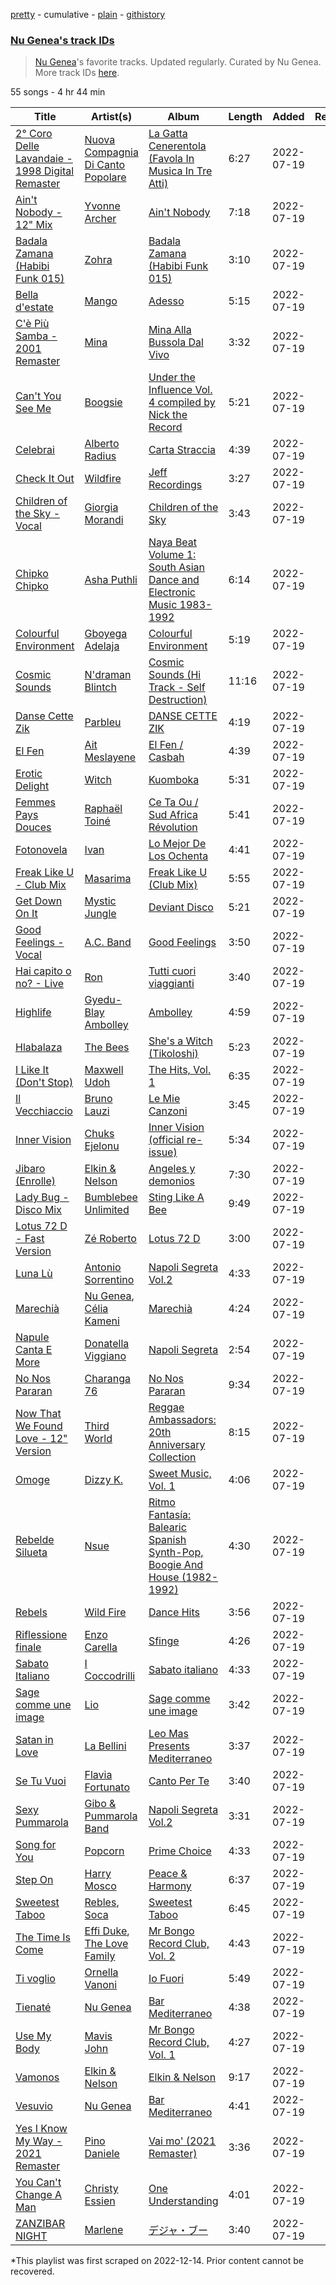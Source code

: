 [pretty](/playlists/pretty/37i9dQZF1DX2GS0ENHpuKP.md) - cumulative - [plain](/playlists/plain/37i9dQZF1DX2GS0ENHpuKP) - [githistory](https://github.githistory.xyz/mackorone/spotify-playlist-archive/blob/main/playlists/plain/37i9dQZF1DX2GS0ENHpuKP)

### [Nu Genea's track IDs](https://open.spotify.com/playlist/37i9dQZF1DX2GS0ENHpuKP)

> <a href="spotify:artist:77J3V0V7sEOf5ifCDBSNaJ">Nu Genea</a>'s favorite tracks\. Updated regularly\. Curated by Nu Genea\. More track IDs <a href="spotify:genre:track\_id">here</a>.

55 songs - 4 hr 44 min

| Title | Artist(s) | Album | Length | Added | Removed |
|---|---|---|---|---|---|
| [2° Coro Delle Lavandaie \- 1998 Digital Remaster](https://open.spotify.com/track/3BRGNcwIVVcRhhkCQDJkEv) | [Nuova Compagnia Di Canto Popolare](https://open.spotify.com/artist/0v2oiqsRMaLyGtj8NY4V6f) | [La Gatta Cenerentola \(Favola In Musica In Tre Atti\)](https://open.spotify.com/album/5z1Le5iz69vmXZHve0f1Ho) | 6:27 | 2022-07-19 |  |
| [Ain't Nobody \- 12" Mix](https://open.spotify.com/track/17I5HiscSrsUwXAYyXF5K1) | [Yvonne Archer](https://open.spotify.com/artist/7silPKojiZ1G2aa6RVmTFa) | [Ain't Nobody](https://open.spotify.com/album/2xDAafZy4pUEuyuSawKTku) | 7:18 | 2022-07-19 |  |
| [Badala Zamana \(Habibi Funk 015\)](https://open.spotify.com/track/0x267yS2OeozYaFzCyqnx6) | [Zohra](https://open.spotify.com/artist/3l2fkH1yrsHsfYYU2ZnwtI) | [Badala Zamana \(Habibi Funk 015\)](https://open.spotify.com/album/04Ok581SPH7eTevAKZUeQB) | 3:10 | 2022-07-19 |  |
| [Bella d'estate](https://open.spotify.com/track/35v78oXDzcYDtPWrPsSdYj) | [Mango](https://open.spotify.com/artist/5iBphIrmXEjfrqiuz5y6pY) | [Adesso](https://open.spotify.com/album/7nt6QSJOagBPZHEh5yqNqA) | 5:15 | 2022-07-19 |  |
| [C'è Più Samba \- 2001 Remaster](https://open.spotify.com/track/6l3rdwqA67H4aEvlW4Nxc2) | [Mina](https://open.spotify.com/artist/3HL1CyOnDLFJo1Rr8YBlKy) | [Mina Alla Bussola Dal Vivo](https://open.spotify.com/album/62GEeqP3R7TaeP1knNwauP) | 3:32 | 2022-07-19 |  |
| [Can't You See Me](https://open.spotify.com/track/1EzfTM6xAaF4d1FCSARWYL) | [Boogsie](https://open.spotify.com/artist/3Svu0WHorwzeTSxVmGOg5H) | [Under the Influence Vol\. 4 compiled by Nick the Record](https://open.spotify.com/album/5pM5jYmEFRrALBMeykTJOi) | 5:21 | 2022-07-19 |  |
| [Celebrai](https://open.spotify.com/track/4PzJpD928dFuoLmpj7vmXO) | [Alberto Radius](https://open.spotify.com/artist/2uyAYGYd55R5oAHtyJYN95) | [Carta Straccia](https://open.spotify.com/album/7gPXZfbUIhMsn5qpfQMWF8) | 4:39 | 2022-07-19 |  |
| [Check It Out](https://open.spotify.com/track/72vOYD0M0B04i89fNLvHNI) | [Wildfire](https://open.spotify.com/artist/3WaJm667phBF0SenmoWhXZ) | [Jeff Recordings](https://open.spotify.com/album/3GgKjT7hTvSI8QyvHyaBJw) | 3:27 | 2022-07-19 |  |
| [Children of the Sky \- Vocal](https://open.spotify.com/track/0lRj6xxVzkWFYcakjhj6Xw) | [Giorgia Morandi](https://open.spotify.com/artist/2fwIE3RC8P9L43LdDUf31t) | [Children of the Sky](https://open.spotify.com/album/7j7ciMaLdKfRWNYB9xW7aG) | 3:43 | 2022-07-19 |  |
| [Chipko Chipko](https://open.spotify.com/track/1yoeR20kVrBySHAAVcej4o) | [Asha Puthli](https://open.spotify.com/artist/6XS2GPyMwHEgAn0VspnhMf) | [Naya Beat Volume 1: South Asian Dance and Electronic Music 1983\-1992](https://open.spotify.com/album/3zslYkDdWDDm0Cq6oAG8tm) | 6:14 | 2022-07-19 |  |
| [Colourful Environment](https://open.spotify.com/track/3Bmljb02L5xw4pAmzh3F00) | [Gboyega Adelaja](https://open.spotify.com/artist/3jJGeMBACa8l2IQQ2X13A5) | [Colourful Environment](https://open.spotify.com/album/7IW7Y0nWBskOvpwk75MQlV) | 5:19 | 2022-07-19 |  |
| [Cosmic Sounds](https://open.spotify.com/track/4OiN37qE1wHFRBobO5eveW) | [N'draman Blintch](https://open.spotify.com/artist/6fXkGRg0VOSFulEpv7cWQV) | [Cosmic Sounds \(Hi Track \- Self Destruction\)](https://open.spotify.com/album/1aJ6Oao8t9P3y7Ty0kwqYc) | 11:16 | 2022-07-19 |  |
| [Danse Cette Zik](https://open.spotify.com/track/51PXrjioD9DjjGs8QBdHEp) | [Parbleu](https://open.spotify.com/artist/6TPtmX8rRaOXQgN6WFFTlo) | [DANSE CETTE ZIK](https://open.spotify.com/album/4LdWqDu7mPZS8wHwAtRpoT) | 4:19 | 2022-07-19 |  |
| [El Fen](https://open.spotify.com/track/7mxnjeb6R7jMyKbxGTaB9B) | [Ait Meslayene](https://open.spotify.com/artist/6UqOmCP26EuPagfWAAGEaI) | [El Fen / Casbah](https://open.spotify.com/album/4FyMIn7x3MvXhS77CU8gOs) | 4:39 | 2022-07-19 |  |
| [Erotic Delight](https://open.spotify.com/track/4nPXbB4vUCX5VMICAKGlvF) | [Witch](https://open.spotify.com/artist/5sRPCgjvseLhVvE1nJYaN8) | [Kuomboka](https://open.spotify.com/album/1BbEMko1TnuTZJlsjTlQji) | 5:31 | 2022-07-19 |  |
| [Femmes Pays Douces](https://open.spotify.com/track/7kOyqLYMy9H8nHWrlzYSbI) | [Raphaël Toiné](https://open.spotify.com/artist/2ddBIV2qOCQfX4lVnNZSJh) | [Ce Ta Ou / Sud Africa Révolution](https://open.spotify.com/album/2LVxgI3pFsT9qh0Di2xbx4) | 5:41 | 2022-07-19 |  |
| [Fotonovela](https://open.spotify.com/track/53sf1Z9U5W34m4PlhHlmyT) | [Ivan](https://open.spotify.com/artist/4geJci3XRoeMknHvknu2gL) | [Lo Mejor De Los Ochenta](https://open.spotify.com/album/1uYi1bqEbverdinug6DMVO) | 4:41 | 2022-07-19 |  |
| [Freak Like U \- Club Mix](https://open.spotify.com/track/4Sv8UfMtBHBzR6n0yOlApc) | [Masarima](https://open.spotify.com/artist/1F8ENasYTdkuSb54ymSEjL) | [Freak Like U \(Club Mix\)](https://open.spotify.com/album/343AqAEz0Y1UncCPNpo9ZN) | 5:55 | 2022-07-19 |  |
| [Get Down On It](https://open.spotify.com/track/0fKleXh1g3sicKvs8yHIHP) | [Mystic Jungle](https://open.spotify.com/artist/0h3E1GEycmeNQ5USViniCF) | [Deviant Disco](https://open.spotify.com/album/7e8NmkbJcgEUHSDfnhb3Ic) | 5:21 | 2022-07-19 |  |
| [Good Feelings \- Vocal](https://open.spotify.com/track/5Z03zli1WkLdm8ugrx2aZo) | [A.C\. Band](https://open.spotify.com/artist/15hKwqh8jb8LmyPIUt85od) | [Good Feelings](https://open.spotify.com/album/1UslQHT2xFWSNKiqQPuMsT) | 3:50 | 2022-07-19 |  |
| [Hai capito o no? \- Live](https://open.spotify.com/track/1xBMyLQh9cxjwRdwUqdLxC) | [Ron](https://open.spotify.com/artist/3vuKNU7lgoecqjnArUKom6) | [Tutti cuori viaggianti](https://open.spotify.com/album/0U1L7YV4j7Jd3VDqoDBCmM) | 3:40 | 2022-07-19 |  |
| [Highlife](https://open.spotify.com/track/7jAOs2vHIb2b1Qiwy7q3am) | [Gyedu\-Blay Ambolley](https://open.spotify.com/artist/3K7G8Czqv2acbaWlxFfjbj) | [Ambolley](https://open.spotify.com/album/0FNazA8xq1EuyCUTYAdCu3) | 4:59 | 2022-07-19 |  |
| [Hlabalaza](https://open.spotify.com/track/3vpdeKbEjRQildGqaUMLut) | [The Bees](https://open.spotify.com/artist/7hNz2UypuRHP6H4gitUILJ) | [She's a Witch \(Tikoloshi\)](https://open.spotify.com/album/2iuHTQQ9Th87ikH1HSuFMJ) | 5:23 | 2022-07-19 |  |
| [I Like It \(Don't Stop\)](https://open.spotify.com/track/38j5lYjaKyySHumRy428ew) | [Maxwell Udoh](https://open.spotify.com/artist/7sBObaY7xVN3bDVU9AW8O9) | [The Hits, Vol\. 1](https://open.spotify.com/album/1C00Xn6aXVgNRwUkXmMUvi) | 6:35 | 2022-07-19 |  |
| [Il Vecchiaccio](https://open.spotify.com/track/7ozKNLwCWp6dIHR1li1Cbr) | [Bruno Lauzi](https://open.spotify.com/artist/69lP1pS5aRVxgyvi0uOYbg) | [Le Mie Canzoni](https://open.spotify.com/album/3GmdCYyuxQpTmIq4kBlfrJ) | 3:45 | 2022-07-19 |  |
| [Inner Vision](https://open.spotify.com/track/2VXMByMiRWsSfY53Qn9jj8) | [Chuks Ejelonu](https://open.spotify.com/artist/0wd8r1krS136gn1qP2kt6z) | [Inner Vision \(official re\-issue\)](https://open.spotify.com/album/2Th3bkhlh5ccJh0xfDkLsO) | 5:34 | 2022-07-19 |  |
| [Jibaro \(Enrolle\)](https://open.spotify.com/track/39qNshURj4X8qghle1JSXq) | [Elkin & Nelson](https://open.spotify.com/artist/2B6jLXMjMSW7Jf8yBM6rVJ) | [Angeles y demonios](https://open.spotify.com/album/2w7OWXr7uD2QPYZM2qYEso) | 7:30 | 2022-07-19 |  |
| [Lady Bug \- Disco Mix](https://open.spotify.com/track/3SKGZkPrxSCP3tmypixVDB) | [Bumblebee Unlimited](https://open.spotify.com/artist/4oRZdidZ4TjAsaNxKNVX58) | [Sting Like A Bee](https://open.spotify.com/album/25DkBGXFTsTtqcwl1MVUzI) | 9:49 | 2022-07-19 |  |
| [Lotus 72 D \- Fast Version](https://open.spotify.com/track/7rtcBPsHDLeYW9cHDrO0NB) | [Zé Roberto](https://open.spotify.com/artist/18pOC3dikx4dLs5znHrZJZ) | [Lotus 72 D](https://open.spotify.com/album/5WSJRs0TjAxxljSfLQZ2ai) | 3:00 | 2022-07-19 |  |
| [Luna Lù](https://open.spotify.com/track/0vOSUXD0HooDmX1lZdc4xL) | [Antonio Sorrentino](https://open.spotify.com/artist/3bcYSJSQYuSKp5LoYD4VkM) | [Napoli Segreta Vol.2](https://open.spotify.com/album/4OFycCEd9tvzBSXGc3tVaG) | 4:33 | 2022-07-19 |  |
| [Marechià](https://open.spotify.com/track/1gE7p3b4J8p4ivOCR2CO0Y) | [Nu Genea](https://open.spotify.com/artist/77J3V0V7sEOf5ifCDBSNaJ), [Célia Kameni](https://open.spotify.com/artist/7dSwsPGp84lyzlAvuqQhLt) | [Marechià](https://open.spotify.com/album/2VWCyefmIWJn1trgychc0W) | 4:24 | 2022-07-19 |  |
| [Napule Canta E More](https://open.spotify.com/track/3qNtGvCC1tgeZFK9ClBz4k) | [Donatella Viggiano](https://open.spotify.com/artist/4FFwzgDJc7AaKVPYxQzwjk) | [Napoli Segreta](https://open.spotify.com/album/7wG7cketLF1ZzMAPWa2fcl) | 2:54 | 2022-07-19 |  |
| [No Nos Pararan](https://open.spotify.com/track/47uSDINq6LvvNdMPvs82WV) | [Charanga 76](https://open.spotify.com/artist/6bB0iS1H2zn09k8kExHknf) | [No Nos Pararan](https://open.spotify.com/album/5cI6VjFpoHnMSnWtOMO7uW) | 9:34 | 2022-07-19 |  |
| [Now That We Found Love \- 12" Version](https://open.spotify.com/track/3DakouX0AK62dbYE4FhEt2) | [Third World](https://open.spotify.com/artist/6qfKnsgz1CwyqA7lTdieRJ) | [Reggae Ambassadors: 20th Anniversary Collection](https://open.spotify.com/album/3vlkQm8RweDiMawQPfFnkA) | 8:15 | 2022-07-19 |  |
| [Omoge](https://open.spotify.com/track/3hr1gRMGcKVeRYLqDZLTh1) | [Dizzy K.](https://open.spotify.com/artist/5Awdyry1KZQWfkYfTGVSNE) | [Sweet Music, Vol\. 1](https://open.spotify.com/album/49fliOpS2w0zeSJxccI4lV) | 4:06 | 2022-07-19 |  |
| [Rebelde Silueta](https://open.spotify.com/track/6ggGycALmehX01E49j4dDG) | [Nsue](https://open.spotify.com/artist/3mP60wj7zbSsAnI26egtol) | [Ritmo Fantasía: Balearic Spanish Synth\-Pop, Boogie And House \(1982\-1992\)](https://open.spotify.com/album/4athIGponDiJRR4djOgwbJ) | 4:30 | 2022-07-19 |  |
| [Rebels](https://open.spotify.com/track/7KePwNA8puA4BX8unrPygx) | [Wild Fire](https://open.spotify.com/artist/3gzfJi6zhuDoEiDbzuEXEv) | [Dance Hits](https://open.spotify.com/album/4i37zBzxDyFam3nhhFeoPj) | 3:56 | 2022-07-19 |  |
| [Riflessione finale](https://open.spotify.com/track/1rlFvwrdtu1dO7iB8ZoBUl) | [Enzo Carella](https://open.spotify.com/artist/5OJ0DNeHpHq7b6fHWRaPp9) | [Sfinge](https://open.spotify.com/album/35JBlxCx7XjzZDD5XbR76s) | 4:26 | 2022-07-19 |  |
| [Sabato Italiano](https://open.spotify.com/track/6yOSX613mf0t3b6kTiYSIO) | [I Coccodrilli](https://open.spotify.com/artist/5I5o3vDgR1eCtGcyW2IYZR) | [Sabato italiano](https://open.spotify.com/album/7jgBsFqhHEmuDumoqcOZiD) | 4:33 | 2022-07-19 |  |
| [Sage comme une image](https://open.spotify.com/track/7oGjw4xAObRO7Px0mmbTFu) | [Lio](https://open.spotify.com/artist/48sZWxnqspohWtxJNg7OsI) | [Sage comme une image](https://open.spotify.com/album/51vYwR3DFOurYyO7kOcTCT) | 3:42 | 2022-07-19 |  |
| [Satan in Love](https://open.spotify.com/track/1KHd59vO76FGzZRGfIcCM9) | [La Bellini](https://open.spotify.com/artist/5V0lyYjjzDpHAJGmS7ZSmB) | [Leo Mas Presents Mediterraneo](https://open.spotify.com/album/76IfmQ5z8bxLXTBQwcDUcp) | 3:37 | 2022-07-19 |  |
| [Se Tu Vuoi](https://open.spotify.com/track/0YDc4kVUW7J0Yr908XFEUa) | [Flavia Fortunato](https://open.spotify.com/artist/6u4qQuBV1wEiChGgPVT45f) | [Canto Per Te](https://open.spotify.com/album/2T4GTTm7POJdcUfRKn4EC1) | 3:40 | 2022-07-19 |  |
| [Sexy Pummarola](https://open.spotify.com/track/6gXj04PNcGzYS0LjNVrxNh) | [Gibo & Pummarola Band](https://open.spotify.com/artist/7fDyEm4yGOFMKnWv9GFRXA) | [Napoli Segreta Vol.2](https://open.spotify.com/album/4OFycCEd9tvzBSXGc3tVaG) | 3:31 | 2022-07-19 |  |
| [Song for You](https://open.spotify.com/track/5wNkMIiej8AYMkPH2XNNFr) | [Popcorn](https://open.spotify.com/artist/1strD2p7X77pmc2OKsiJ4f) | [Prime Choice](https://open.spotify.com/album/1MQQ20t6mKImGNu2HQstnh) | 4:33 | 2022-07-19 |  |
| [Step On](https://open.spotify.com/track/62xn6QmlDKAyEXKKDp1SCP) | [Harry Mosco](https://open.spotify.com/artist/5xRUMq2gshg8BfuXR7QFWl) | [Peace & Harmony](https://open.spotify.com/album/4w0mVprAna8GLFxXq5nJ1r) | 6:37 | 2022-07-19 |  |
| [Sweetest Taboo](https://open.spotify.com/track/79kE710OjFvgXocQfYMe6k) | [Rebles](https://open.spotify.com/artist/3sYvl5zrwAbMVVlog6PO6A), [Soca](https://open.spotify.com/artist/2dNe50mudMBf2mKTuVYtHh) | [Sweetest Taboo](https://open.spotify.com/album/7KsKCoTPPN5wvuh6WuDIzy) | 6:45 | 2022-07-19 |  |
| [The Time Is Come](https://open.spotify.com/track/67Ap9BKsZXan4gYWzCb3Pn) | [Effi Duke](https://open.spotify.com/artist/6TKG61vYDn0PmgoXUYkrOx), [The Love Family](https://open.spotify.com/artist/2PMQqmwNVSap6TxKMZRuMh) | [Mr Bongo Record Club, Vol\. 2](https://open.spotify.com/album/6FUoMNfQiCUMmwvfZC8lRI) | 4:43 | 2022-07-19 |  |
| [Ti voglio](https://open.spotify.com/track/5Z8A2y3IxNvkRzEMxWu01u) | [Ornella Vanoni](https://open.spotify.com/artist/4MR6tQyIrWK82b56cYPBDv) | [Io Fuori](https://open.spotify.com/album/2vxXavw8SrYsHR707Novja) | 5:49 | 2022-07-19 |  |
| [Tienaté](https://open.spotify.com/track/1SIXMGcsAeA6sNxaY1EG3O) | [Nu Genea](https://open.spotify.com/artist/77J3V0V7sEOf5ifCDBSNaJ) | [Bar Mediterraneo](https://open.spotify.com/album/2OeKJLLD5jcYMgJAExURqS) | 4:38 | 2022-07-19 |  |
| [Use My Body](https://open.spotify.com/track/04mJG6sKQJyXBG4KgrCdES) | [Mavis John](https://open.spotify.com/artist/3MkGbWOM7lb49LNZViHwxG) | [Mr Bongo Record Club, Vol\. 1](https://open.spotify.com/album/54FBJ6Mge0mw3czvirto1r) | 4:27 | 2022-07-19 |  |
| [Vamonos](https://open.spotify.com/track/5EuXInpQgpeEBEcJ2yS97u) | [Elkin & Nelson](https://open.spotify.com/artist/2B6jLXMjMSW7Jf8yBM6rVJ) | [Elkin & Nelson](https://open.spotify.com/album/1pK8v2GvaZlmRbwKfcdsDW) | 9:17 | 2022-07-19 |  |
| [Vesuvio](https://open.spotify.com/track/6d5Ef0SJJxvzafpgKCRFoC) | [Nu Genea](https://open.spotify.com/artist/77J3V0V7sEOf5ifCDBSNaJ) | [Bar Mediterraneo](https://open.spotify.com/album/2OeKJLLD5jcYMgJAExURqS) | 4:41 | 2022-07-19 |  |
| [Yes I Know My Way \- 2021 Remaster](https://open.spotify.com/track/0HVvtZhPgnuR2Nia1x8zUX) | [Pino Daniele](https://open.spotify.com/artist/2eFv7NVs8R6Go7msuqikeg) | [Vai mo' \(2021 Remaster\)](https://open.spotify.com/album/337FIRdreM3p4irs8hrMsX) | 3:36 | 2022-07-19 |  |
| [You Can't Change A Man](https://open.spotify.com/track/1dR7rHSrmfcnih3Bi9yorZ) | [Christy Essien](https://open.spotify.com/artist/23zDrpDFGx3aBQPhd0R9cA) | [One Understanding](https://open.spotify.com/album/7res8aOcsEM7TRkFMOPaW6) | 4:01 | 2022-07-19 |  |
| [ZANZIBAR NIGHT](https://open.spotify.com/track/6mvutDXNQ2CLYJGfszY7pt) | [Marlene](https://open.spotify.com/artist/22QUQlQHmAx7jO0wGwhTt4) | [デジャ・ブー](https://open.spotify.com/album/1OPlXySIVSeJNczpyNYxAH) | 3:40 | 2022-07-19 |  |

\*This playlist was first scraped on 2022-12-14. Prior content cannot be recovered.
